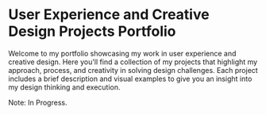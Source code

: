 # User Experience and Creative Design Projects Portfolio

Welcome to my portfolio showcasing my work in user experience and creative design. Here you'll find a collection of my projects that highlight my approach, process, and creativity in solving design challenges. Each project includes a brief description and visual examples to give you an insight into my design thinking and execution.

Note: In Progress.
